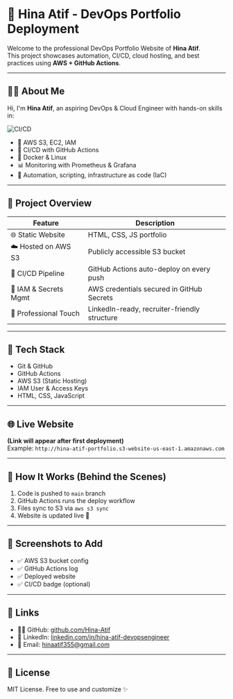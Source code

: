 # 🚀 Hina Atif - DevOps Portfolio Deployment

Welcome to the professional DevOps Portfolio Website of **Hina Atif**.  
This project showcases automation, CI/CD, cloud hosting, and best practices using **AWS + GitHub Actions**.

---

## 👩‍💻 About Me

Hi, I'm **Hina Atif**, an aspiring DevOps & Cloud Engineer with hands-on skills in:

![CI/CD](https://github.com/Hina-Atif/devops-portfolio-deployment/actions/workflows/deploy.yml/badge.svg)


- 🚀 AWS S3, EC2, IAM
- 🔄 CI/CD with GitHub Actions
- 🐳 Docker & Linux
- 📊 Monitoring with Prometheus & Grafana
- 🧠 Automation, scripting, infrastructure as code (IaC)

---

## 📁 Project Overview

| Feature               | Description                                     |
|----------------------|-------------------------------------------------|
| 🌐 Static Website     | HTML, CSS, JS portfolio                        |
| ☁️ Hosted on AWS S3   | Publicly accessible S3 bucket                   |
| 🔄 CI/CD Pipeline     | GitHub Actions auto-deploy on every push        |
| 🔐 IAM & Secrets Mgmt | AWS credentials secured in GitHub Secrets       |
| 💼 Professional Touch | LinkedIn-ready, recruiter-friendly structure    |

---

## 📂 Tech Stack

- Git & GitHub  
- GitHub Actions  
- AWS S3 (Static Hosting)  
- IAM User & Access Keys  
- HTML, CSS, JavaScript

---

## 🌐 Live Website

**(Link will appear after first deployment)**  
Example: `http://hina-atif-portfolio.s3-website-us-east-1.amazonaws.com`

---

## 🔧 How It Works (Behind the Scenes)

1. Code is pushed to `main` branch
2. GitHub Actions runs the deploy workflow
3. Files sync to S3 via `aws s3 sync`
4. Website is updated live 🎉

---

## 📸 Screenshots to Add

- ✅ AWS S3 bucket config  
- ✅ GitHub Actions log  
- ✅ Deployed website  
- ✅ CI/CD badge (optional)

---

## 🔗 Links

- 🧑‍💻 GitHub: [github.com/Hina-Atif](https://github.com/Hina-Atif)
- 💼 LinkedIn: [linkedin.com/in/hina-atif-devopsengineer](https://www.linkedin.com/in/hina-atif-devopsengineer)
- 📧 Email: [hinaatif355@gmail.com](mailto:hinaatif355@gmail.com)

---

## 📖 License

MIT License. Free to use and customize ✨
